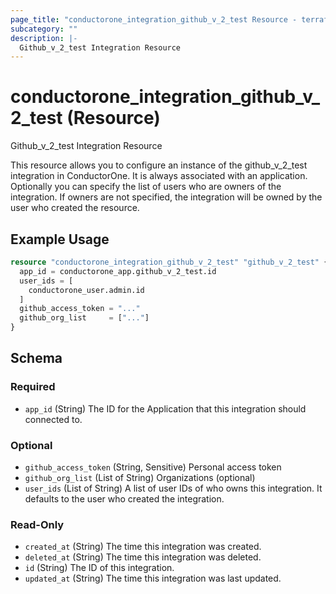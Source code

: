 ```yaml
---
page_title: "conductorone_integration_github_v_2_test Resource - terraform-provider-conductorone"
subcategory: ""
description: |-
  Github_v_2_test Integration Resource
---
```


# conductorone_integration_github_v_2_test (Resource)

Github_v_2_test Integration Resource

This resource allows you to configure an instance of the github_v_2_test integration in ConductorOne.
It is always associated with an application. Optionally you can specify the list of users who are owners of the integration.
If owners are not specified, the integration will be owned by the user who created the resource.

## Example Usage

```terraform
resource "conductorone_integration_github_v_2_test" "github_v_2_test" {
  app_id = conductorone_app.github_v_2_test.id
  user_ids = [
    conductorone_user.admin.id
  ]
  github_access_token = "..."
  github_org_list     = ["..."]
}
```

<!-- schema generated by tfplugindocs -->
## Schema

### Required

- `app_id` (String) The ID for the Application that this integration should connected to.

### Optional

- `github_access_token` (String, Sensitive) Personal access token
- `github_org_list` (List of String) Organizations (optional)
- `user_ids` (List of String) A list of user IDs of who owns this integration. It defaults to the user who created the integration.

### Read-Only

- `created_at` (String) The time this integration was created.
- `deleted_at` (String) The time this integration was deleted.
- `id` (String) The ID of this integration.
- `updated_at` (String) The time this integration was last updated.
